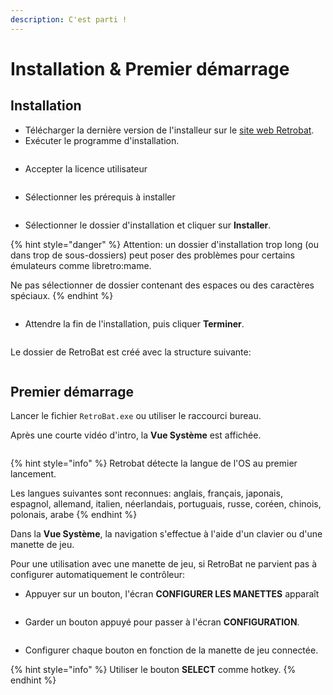```yaml
---
description: C'est parti !
---
```


# Installation & Premier démarrage

## Installation

* Télécharger la dernière version de l'installeur sur le [site web Retrobat](https://www.retrobat.org/telechargement/).
* Exécuter le programme d'installation.

<div align="left"><figure><img src="https://i.imgur.com/ChgzxHt.png" alt=""><figcaption></figcaption></figure></div>

* Accepter la licence utilisateur

<div align="left"><figure><img src="https://i.imgur.com/J8HB4cT.png" alt=""><figcaption></figcaption></figure></div>

* Sélectionner les prérequis à installer

<div align="left"><figure><img src="https://i.imgur.com/5UU0Jsz.png" alt=""><figcaption></figcaption></figure></div>

* Sélectionner le dossier d'installation et cliquer sur **Installer**.

{% hint style="danger" %}
Attention: un dossier d'installation trop long (ou dans trop de sous-dossiers) peut poser des problèmes pour certains émulateurs comme libretro:mame.

Ne pas sélectionner de dossier contenant des espaces ou des caractères spéciaux.
{% endhint %}

<div align="left"><figure><img src="https://i.imgur.com/fLWr1lS.png" alt=""><figcaption></figcaption></figure></div>

* Attendre la fin de l'installation, puis cliquer **Terminer**.

<div align="left"><figure><img src="https://i.imgur.com/C6ROTJa.png" alt=""><figcaption></figcaption></figure></div>

Le dossier de RetroBat est créé avec la structure suivante:

<div align="left"><figure><img src="https://i.imgur.com/OpwSxz7.png" alt=""><figcaption></figcaption></figure></div>

## Premier démarrage

Lancer le fichier `RetroBat.exe` ou utiliser le raccourci bureau.

Après une courte vidéo d'intro, la **Vue Système** est affichée.

<div align="left"><figure><img src="https://i.imgur.com/Hh6A08Q.png" alt=""><figcaption></figcaption></figure></div>

{% hint style="info" %}
Retrobat détecte la langue de l'OS au premier lancement.&#x20;

Les langues suivantes sont reconnues: anglais, français, japonais, espagnol, allemand, italien, néerlandais, portuguais, russe, coréen, chinois, polonais, arabe
{% endhint %}

Dans la **Vue Système**, la navigation s'effectue à l'aide d'un clavier ou d'une manette de jeu.

Pour une utilisation avec une manette de jeu, si RetroBat ne parvient pas à configurer automatiquement le contrôleur:

* Appuyer sur un bouton, l'écran **CONFIGURER LES MANETTES** apparaît

<div align="left"><figure><img src="https://i.imgur.com/eNTHkgt.png" alt=""><figcaption></figcaption></figure></div>

* Garder un bouton appuyé pour passer à l'écran **CONFIGURATION**.

<div align="left"><figure><img src="https://i.imgur.com/yGkfqEt.png" alt=""><figcaption></figcaption></figure></div>

* Configurer chaque bouton en fonction de la manette de jeu connectée.&#x20;

{% hint style="info" %}
Utiliser le bouton **SELECT** comme hotkey.
{% endhint %}

